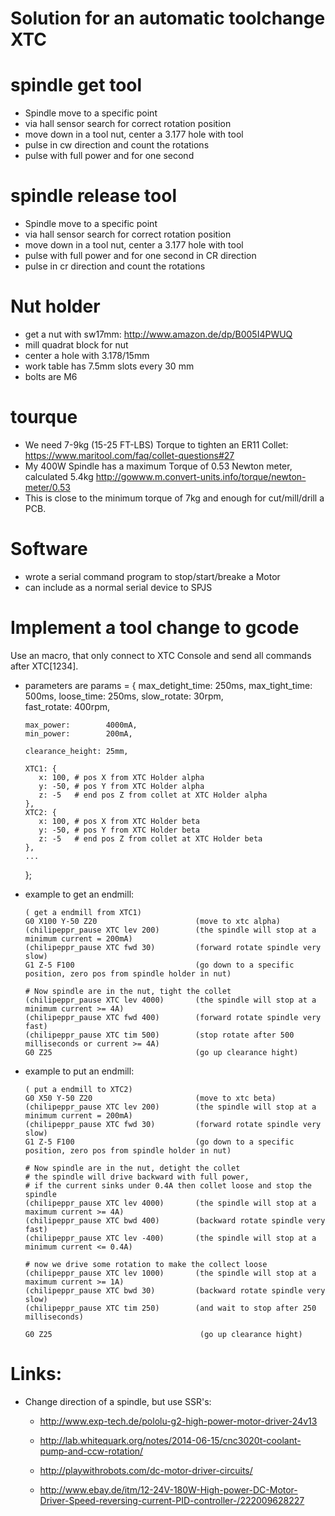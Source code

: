 Solution for an automatic toolchange XTC
===============================================

# spindle get tool
- Spindle move to a specific point
- via hall sensor search for correct rotation position
- move down in a tool nut, center a 3.177 hole with tool
- pulse in cw direction and count the rotations
- pulse with full power and for one second

# spindle release tool
- Spindle move to a specific point
- via hall sensor search for correct rotation position
- move down in a tool nut, center a 3.177 hole with tool
- pulse with full power and for one second in CR direction
- pulse in cr direction and count the rotations

# Nut holder
- get a nut with sw17mm: http://www.amazon.de/dp/B005I4PWUQ
- mill quadrat block for nut
- center a hole with 3.178/15mm
- work table has 7.5mm slots every 30 mm
- bolts are M6

# tourque
- We need 7-9kg (15-25 FT-LBS) Torque to tighten an ER11 Collet: https://www.maritool.com/faq/collet-questions#27
- My 400W Spindle has a maximum Torque of 0.53 Newton meter, calculated 5.4kg http://gowww.m.convert-units.info/torque/newton-meter/0.53
- This is close to the minimum torque of 7kg and enough for cut/mill/drill a PCB.


# Software
- wrote a serial command program to stop/start/breake a Motor
- can include as a normal serial device to SPJS

# Implement a tool change to gcode

Use an macro, that only connect to XTC Console and send all commands after XTC[1234].
- parameters are
   params = {
      max_detight_time: 250ms,
      max_tight_time:   500ms,
      loose_time:       250ms,
      slow_rotate:      30rpm,       
      fast_rotate:      400rpm,    

      max_power:        4000mA,
      min_power:        200mA,

      clearance_height: 25mm,   

      XTC1: {
         x: 100, # pos X from XTC Holder alpha
         y: -50, # pos Y from XTC Holder alpha
         z: -5   # end pos Z from collet at XTC Holder alpha
      },
      XTC2: {
         x: 100, # pos X from XTC Holder beta
         y: -50, # pos Y from XTC Holder beta
         z: -5   # end pos Z from collet at XTC Holder beta
      },
      ...
   };

- example to get an endmill:
   ```
   ( get a endmill from XTC1)
   G0 X100 Y-50 Z20                      (move to xtc alpha)
   (chilipeppr_pause XTC lev 200)        (the spindle will stop at a minimum current = 200mA)
   (chilipeppr_pause XTC fwd 30)         (forward rotate spindle very slow)
   G1 Z-5 F100                           (go down to a specific position, zero pos from spindle holder in nut)

   # Now spindle are in the nut, tight the collet
   (chilipeppr_pause XTC lev 4000)       (the spindle will stop at a minimum current >= 4A)
   (chilipeppr_pause XTC fwd 400)        (forward rotate spindle very fast)
   (chilipeppr_pause XTC tim 500)        (stop rotate after 500 milliseconds or current >= 4A)
   G0 Z25                                (go up clearance hight)
   ```

- example to put an endmill:
   ```
   ( put a endmill to XTC2)
   G0 X50 Y-50 Z20                       (move to xtc beta)
   (chilipeppr_pause XTC lev 200)        (the spindle will stop at a minimum current = 200mA)
   (chilipeppr_pause XTC fwd 30)         (forward rotate spindle very slow)
   G1 Z-5 F100                           (go down to a specific position, zero pos from spindle holder in nut)

   # Now spindle are in the nut, detight the collet
   # the spindle will drive backward with full power, 
   # if the current sinks under 0.4A then collet loose and stop the spindle
   (chilipeppr_pause XTC lev 4000)       (the spindle will stop at a maximum current >= 4A)
   (chilipeppr_pause XTC bwd 400)        (backward rotate spindle very fast)
   (chilipeppr_pause XTC lev -400)       (the spindle will stop at a minimum current <= 0.4A)

   # now we drive some rotation to make the collect loose
   (chilipeppr_pause XTC lev 1000)       (the spindle will stop at a maximum current >= 1A)
   (chilipeppr_pause XTC bwd 30)         (backward rotate spindle very slow)
   (chilipeppr_pause XTC tim 250)        (and wait to stop after 250 milliseconds)

   G0 Z25                                 (go up clearance hight)
   ```
   


# Links:
- Change direction of a spindle, but use SSR's: 
   * http://www.exp-tech.de/pololu-g2-high-power-motor-driver-24v13

   * http://lab.whitequark.org/notes/2014-06-15/cnc3020t-coolant-pump-and-ccw-rotation/ 
   * http://playwithrobots.com/dc-motor-driver-circuits/
   * http://www.ebay.de/itm/12-24V-180W-High-power-DC-Motor-Driver-Speed-reversing-current-PID-controller-/222009628227
